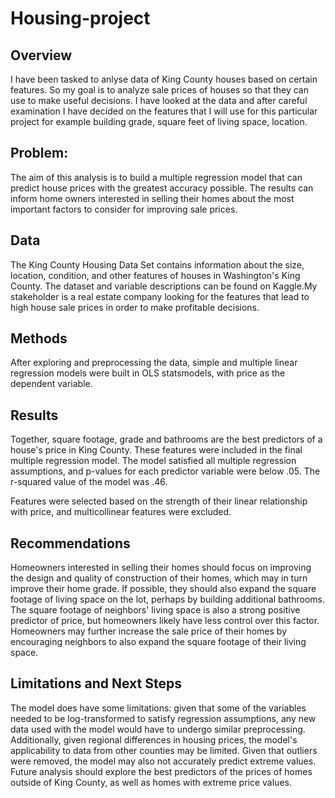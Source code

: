 # Housing-project
## Overview

I have been tasked to anlyse data of King County houses based on certain features. So my goal is to analyze sale prices of houses so that they can use to make useful decisions. I have looked at the data and after careful examination I have decided on the features that I will use for this particular project for example building grade, square feet of living space, location.

## Problem:

The aim of this analysis is to build a multiple regression model that can predict house prices with the greatest accuracy possible. The results can inform home owners interested in selling their homes about the most important factors to consider for improving sale prices.

## Data

The King County Housing Data Set contains information about the size, location, condition, and other features of houses in Washington's King County. The dataset and variable descriptions can be found on Kaggle.My stakeholder is a real estate company  looking for the features that lead to high house sale prices in order to make profitable decisions.

## Methods

After exploring and preprocessing the data, simple and multiple linear regression models were built in OLS statsmodels, with price as the dependent variable.

## Results

Together, square footage, grade and bathrooms are the best predictors of a house's price in King County. These features were included in the final multiple regression model. The model satisfied all multiple regression assumptions, and p-values for each predictor variable were below .05. The r-squared value of the model was .46.



Features were selected based on the strength of their linear relationship with price, and multicollinear features were excluded.

## Recommendations

Homeowners interested in selling their homes should focus on improving the design and quality of construction of their homes, which may in turn improve their home grade. If possible, they should also expand the square footage of living space on the lot, perhaps by building additional bathrooms. The square footage of neighbors' living space is also a strong positive predictor of price, but homeowners likely have less control over this factor. Homeowners may further increase the sale price of their homes by encouraging neighbors to also expand the square footage of their living space.

## Limitations and Next Steps

The model does have some limitations: given that some of the variables needed to be log-transformed to satisfy regression assumptions, any new data used with the model would have to undergo similar preprocessing. Additionally, given regional differences in housing prices, the model's applicability to data from other counties may be limited. Given that outliers were removed, the model may also not accurately predict extreme values. Future analysis should explore the best predictors of the prices of homes outside of King County, as well as homes with extreme price values.
